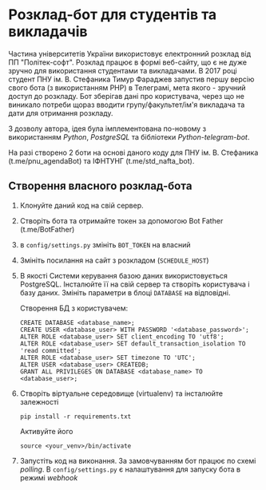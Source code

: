 # Розклад-бот для студентів та викладачів

Частина університетів України використовує електронний розклад від ПП "Політек-софт".
Розклад працює в формі веб-сайту, що є не дуже зручно для використання студентами та викладачами.
В 2017 році студент ПНУ ім. В. Стефаника Тимур Фараджев запустив першу версію свого бота (з використанням РНР) в Телеграмі,
мета якого - зручний доступ до розкладу. Бот зберігав дані про користувача, через що не виникало потреби 
щораз вводити групу/факультет/ім'я викладача та дати для отримання розкладу. 

З дозволу автора, ідея була імплементована по-новому з використанням _Python_, _PostgreSQL_ та бібліотеки 
_Python-telegram-bot_.

На разі створено 2 боти на основі даного коду для ПНУ ім. В. Стефаника (t.me/pnu_agendaBot) та
ІФНТУНГ (t.me/std_nafta_bot).


## Створення власного розклад-бота

1. Клонуйте даний код на свій сервер.
2. Створіть бота та отримайте токен за допомогою Bot Father (t.me/BotFather)
3. в `config/settings.py` змініть `BOT_TOKEN` на власний
4. Змініть посилання на сайт з розкладом (`SCHEDULE_HOST`)
5. В якості Системи керування базою даних використовується PostgreSQL. Інсталюйте її на свій сервер
    та створіть користувача і базу даних. Змініть параметри в блоці `DATABASE` на відповідні.
    
    Створення БД з користувачем:
    ```postgresql
    CREATE DATABASE <database_name>;
    CREATE USER <database_user> WITH PASSWORD '<database_password>';
    ALTER ROLE <database_user> SET client_encoding TO 'utf8'; 
    ALTER ROLE <database_user> SET default_transaction_isolation TO 'read committed'; 
    ALTER ROLE <database_user> SET timezone TO 'UTC'; 
    ALTER USER <database_user> CREATEDB; 
    GRANT ALL PRIVILEGES ON DATABASE <database_name> TO <database_user>;
    ```
6. Створіть віртуальне середовище (virtualenv) та інсталюйте залежності 
    ```
    pip install -r requirements.txt
    ```
    Активуйте його
    ```
    source <your_venv>/bin/activate
    ```
7. Запустіть код на виконання. За замовчуванням бот працює по схемі _polling_. В `config/settings.py`
є налаштування для запуску бота в режимі _webhook_




